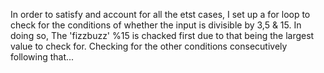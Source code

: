 In order to satisfy and account for all the etst cases, I set up a for loop to check for the conditions of whether the input is divisible by 3,5 & 15. In doing so, The 'fizzbuzz' %15 is chacked first due to that being the largest value to check for. 
Checking for the other conditions consecutively following that...